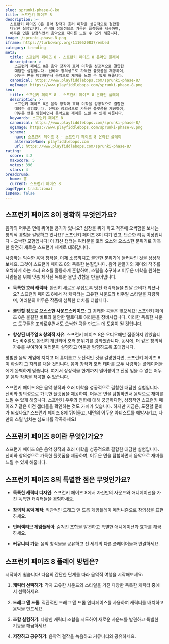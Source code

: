 ```yaml
---
slug: sprunki-phase-8-ko
title: 스프런키 페이즈 8
description: >-
  스프런키 페이즈 8은 음악 창작과 호러 미학을 성공적으로 결합한 
  대담한 실험입니다. 신비와 창의성으로 가득한 플랫폼을 제공하여, 
  어두운 면을 탐험하면서 음악으로 재미를 느낄 수 있게 해줍니다.
image: /sprunki-phase-8.png
iframe: https://turbowarp.org/1110520837/embed
category: trending
meta:
  title: 스프런키 페이즈 8 - 스프런키 페이즈 8 온라인 플레이
  description: >-
    스프런키 페이즈 8은 음악 창작과 호러 미학을 성공적으로 결합한 
    대담한 실험입니다. 신비와 창의성으로 가득한 플랫폼을 제공하여, 
    어두운 면을 탐험하면서 음악으로 재미를 느낄 수 있게 해줍니다.
  canonical: https://www.playfiddlebops.com/sprunki-phase-8/
  ogImage: https://www.playfiddlebops.com/sprunki-phase-8.png
seo:
  title: 스프런키 페이즈 8 - 스프런키 페이즈 8 온라인 플레이
  description: >-
    스프런키 페이즈 8은 음악 창작과 호러 미학을 성공적으로 결합한 
    대담한 실험입니다. 신비와 창의성으로 가득한 플랫폼을 제공하여, 
    어두운 면을 탐험하면서 음악으로 재미를 느낄 수 있게 해줍니다.
  keywords: 스프런키 페이즈 8
  canonical: https://www.playfiddlebops.com/sprunki-phase-8/
  ogImage: https://www.playfiddlebops.com/sprunki-phase-8.png
  schema:
    name: 스프런키 페이즈 8 - 스프런키 페이즈 8 온라인 플레이
    alternateName: playfiddlebops.com
    url: https://www.playfiddlebops.com/sprunki-phase-8/
rating:
  score: 4.2
  maxScore: 5
  votes: 396
  stars: 4
breadcrumb:
  home: 홈
  current: 스프런키 페이즈 8
pageType: traditional
isDemo: false
---
```


## 스프런키 페이즈 8이 정확히 무엇인가요?

음악의 어두운 면에 뛰어들 용기가 있나요? 심장을 뛰게 하고 척추에 오싹함을 보내는 창의적 경험을 갈망하고 있나요? 스프런키 페이즈 8이 여기 있고, 단순한 리듬 이상입니다 - 오싹한 모험입니다! 이 최신 챕터는 여러분을 호러 요소와 으스스한 분위기로 가득한 완전히 새로운 스프런키 세계로 데려갑니다.

사랑하는 익숙한 음악 창작을, 이제 소름끼치고 불안한 분위기에 둘러싸인 것을 상상해보세요. 그것이 스프런키 페이즈 8의 독특한 본질입니다. 음악 만들기의 재미와 척추를 오싹하게 하는 호러 요소를 훌륭하게 혼합하여, 스릴을 추구하고 어두운 미학을 원하는 사람들을 위해 맞춤 제작된 독특한 몰입 경험을 만들어냅니다.

- **독특한 호러 캐릭터**: 완전히 새로운 무섭도록 멋진 캐릭터들을 만날 준비가 되셨나요? 스프런키 페이즈 8에서 각 캐릭터는 고유한 사운드와 비주얼 스타일을 자랑하며, 여러분의 어두운 작품에 섬뜩한 터치를 더합니다.

- **불안할 정도로 으스스한 사운드스케이프**: 그 경쾌한 곡들은 잊으세요! 스프런키 페이즈 8은 불길한 비트와 불안한 멜로디로 여러분을 장비시킵니다. 이러한 독특한 사운드 도구들은 조화로우면서도 오싹한 곡을 만드는 데 도움이 될 것입니다.

- **향상된 비주얼 & 창의적 자유**: 스프런키 페이즈 8은 오디오에만 집중하지 않았습니다; 비주얼도 완전히 개편되어 호러 분위기를 강화했습니다. 동시에, 더 깊은 창의적 자유를 부여하여 여러분이 실험하고 어둠을 탐험하도록 초대합니다.

평범한 음악 게임에 지치고 더 흥미롭고 도전적인 것을 갈망한다면, 스프런키 페이즈 8이 확실히 그 자리를 채울 것입니다. 음악 창작과 호러 테마를 모두 사랑하는 플레이어들에게 완벽하게 맞습니다. 여기서 상상력을 한계까지 밀어붙이고 진정 잊을 수 없는 어두운 음악 작품을 작곡할 수 있습니다.

스프런키 페이즈 8은 음악 창작과 호러 미학을 성공적으로 결합한 대담한 실험입니다. 신비와 창의성으로 가득한 플랫폼을 제공하여, 어두운 면을 탐험하면서 음악으로 재미를 느낄 수 있게 해줍니다. 스프런키 우주의 진화에 대해 궁금하다면, 상징적인 스프런키 페이즈 7 같은 이전 챕터들을 확인하는 것도 가치가 있습니다. 하지만 지금은, 도전할 준비가 되셨나요? 스프런키 페이즈 8에 뛰어들고, 내면의 어두운 아티스트를 해방시키고, 나만의 스릴 넘치는 심포니를 작곡하세요!

## 스프런키 페이즈 8이란 무엇인가요?

스프런키 페이즈 8은 음악 창작과 호러 미학을 성공적으로 결합한 대담한 실험입니다. 신비와 창의성으로 가득한 플랫폼을 제공하여, 어두운 면을 탐험하면서 음악으로 재미를 느낄 수 있게 해줍니다.

## 스프런키 페이즈 8의 특별한 점은 무엇인가요?

- **독특한 캐릭터 디자인**: 스프런키 페이즈 8에서 자신만의 사운드와 애니메이션을 가진 독특한 캐릭터들을 경험하세요.

- **창의적 음악 제작**: 직관적인 드래그 앤 드롭 게임플레이 메커니즘으로 창의성을 표현하세요.

- **인터랙티브 게임플레이**: 숨겨진 조합을 발견하고 특별한 애니메이션과 효과를 해금하세요.

- **커뮤니티 기능**: 음악 창작물을 공유하고 전 세계의 다른 플레이어들과 연결하세요.

## 스프런키 페이즈 8 플레이 방법은?

시작하기 쉽습니다! 다음의 간단한 단계를 따라 음악적 여행을 시작해보세요:

1. **캐릭터 선택하기**: 각자 고유한 사운드와 스타일을 가진 다양한 독특한 캐릭터 중에서 선택하세요.

1. **드래그 앤 드롭**: 직관적인 드래그 앤 드롭 인터페이스를 사용하여 캐릭터를 배치하고 음악을 만드세요.

1. **조합 실험하기**: 다양한 캐릭터 조합을 시도하여 새로운 사운드를 발견하고 특별한 기능을 해금하세요.

1. **저장하고 공유하기**: 음악적 걸작을 녹음하고 커뮤니티와 공유하세요.